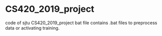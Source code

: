 # CS420_2019_project
code of sjtu CS420_2019_project
bat file contains .bat files to preprocess data or activating training.
